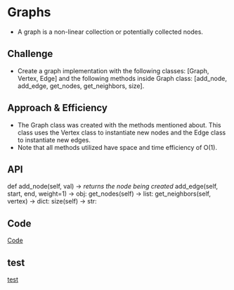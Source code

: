 # Graphs

* A graph is a non-linear collection or potentially collected nodes.

## Challenge

* Create a graph implementation with the following classes: [Graph, Vertex, Edge] and the following methods inside Graph class: [add_node, add_edge, get_nodes, get_neighbors, size].

## Approach & Efficiency

* The Graph class was created with the methods mentioned about. This class uses the Vertex class to instantiate new nodes and the Edge class to instantiate new edges.
* Note that all methods utilized have space and time efficiency of O(1).

## API

def add_node(self, val) -> *returns the node being created*
add_edge(self, start, end, weight=1) -> obj:
get_nodes(self) -> list:
get_neighbors(self, vertex) -> dict:
size(self) -> str:

## Code

[Code](/python/graphs/grephs.py)

## test

[test](/python/tests/test_graphs.py)

